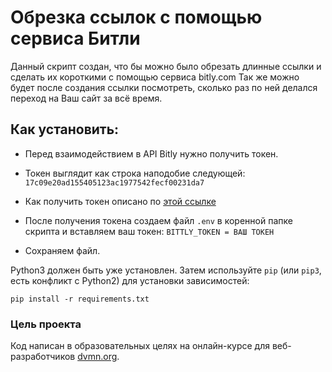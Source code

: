 # Обрезка ссылок с помощью сервиса Битли
Данный скрипт создан, что бы можно было обрезать длинные ссылки и сделать их короткими с помощью сервиса bitly.com
Так же можно будет после создания ссылки посмотреть, сколько раз по ней делался переход на Ваш сайт за всё время.

## Как установить:
- Перед взаимодействием в API Bitly нужно получить токен.
- Токен выглядит как строка наподобие следующей: `17c09e20ad155405123ac1977542fecf00231da7`

- Как получить токен описано по [этой ссылке](https://dev.bitly.com/get_started.html)

- После получения токена создаем файл `.env` в коренной папке скрипта и вставляем ваш токен: ``BITTLY_TOKEN = ВАШ ТОКЕН ``

- Сохраняем файл.

Python3 должен быть уже установлен. 
Затем используйте `pip` (или `pip3`, есть конфликт с Python2) для установки зависимостей:
```
pip install -r requirements.txt
```

### Цель проекта

Код написан в образовательных целях на онлайн-курсе для веб-разработчиков [dvmn.org](https://dvmn.org/).
